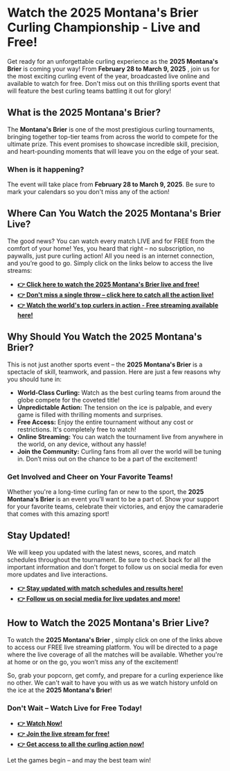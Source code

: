 # Watch the 2025 Montana's Brier Curling Championship - Live and Free!

Get ready for an unforgettable curling experience as the **2025 Montana's Brier** is coming your way! From **February 28 to March 9, 2025** , join us for the most exciting curling event of the year, broadcasted live online and available to watch for free. Don't miss out on this thrilling sports event that will feature the best curling teams battling it out for glory!

## What is the 2025 Montana's Brier?

The **Montana's Brier** is one of the most prestigious curling tournaments, bringing together top-tier teams from across the world to compete for the ultimate prize. This event promises to showcase incredible skill, precision, and heart-pounding moments that will leave you on the edge of your seat.

### When is it happening?

The event will take place from **February 28 to March 9, 2025**. Be sure to mark your calendars so you don't miss any of the action!

## Where Can You Watch the 2025 Montana's Brier Live?

The good news? You can watch every match LIVE and for FREE from the comfort of your home! Yes, you heard that right – no subscription, no paywalls, just pure curling action! All you need is an internet connection, and you’re good to go. Simply click on the links below to access the live streams:

- [**👉 Click here to watch the 2025 Montana's Brier live and free!**](https://tinyurl.com/livestreamfreeo?st=2025montanasbrier&si=gh)
- [**👉 Don't miss a single throw – click here to catch all the action live!**](https://tinyurl.com/livestreamfreeo?st=2025montanasbrier&si=gh)
- [**👉 Watch the world's top curlers in action - Free streaming available here!**](https://tinyurl.com/livestreamfreeo?st=2025montanasbrier&si=gh)

## Why Should You Watch the 2025 Montana's Brier?

This is not just another sports event – the **2025 Montana's Brier** is a spectacle of skill, teamwork, and passion. Here are just a few reasons why you should tune in:

- **World-Class Curling:** Watch as the best curling teams from around the globe compete for the coveted title!
- **Unpredictable Action:** The tension on the ice is palpable, and every game is filled with thrilling moments and surprises.
- **Free Access:** Enjoy the entire tournament without any cost or restrictions. It's completely free to watch!
- **Online Streaming:** You can watch the tournament live from anywhere in the world, on any device, without any hassle!
- **Join the Community:** Curling fans from all over the world will be tuning in. Don’t miss out on the chance to be a part of the excitement!

### Get Involved and Cheer on Your Favorite Teams!

Whether you're a long-time curling fan or new to the sport, the **2025 Montana's Brier** is an event you’ll want to be a part of. Show your support for your favorite teams, celebrate their victories, and enjoy the camaraderie that comes with this amazing sport!

## Stay Updated!

We will keep you updated with the latest news, scores, and match schedules throughout the tournament. Be sure to check back for all the important information and don't forget to follow us on social media for even more updates and live interactions.

- [**👉 Stay updated with match schedules and results here!**](https://tinyurl.com/livestreamfreeo?st=2025montanasbrier&si=gh)
- [**👉 Follow us on social media for live updates and more!**](https://tinyurl.com/livestreamfreeo?st=2025montanasbrier&si=gh)

## How to Watch the 2025 Montana's Brier Live?

To watch the **2025 Montana's Brier** , simply click on one of the links above to access our FREE live streaming platform. You will be directed to a page where the live coverage of all the matches will be available. Whether you're at home or on the go, you won’t miss any of the excitement!

So, grab your popcorn, get comfy, and prepare for a curling experience like no other. We can't wait to have you with us as we watch history unfold on the ice at the **2025 Montana's Brier**!

### Don't Wait – Watch Live for Free Today!

- [**👉 Watch Now!**](https://tinyurl.com/livestreamfreeo?st=2025montanasbrier&si=gh)
- [**👉 Join the live stream for free!**](https://tinyurl.com/livestreamfreeo?st=2025montanasbrier&si=gh)
- [**👉 Get access to all the curling action now!**](https://tinyurl.com/livestreamfreeo?st=2025montanasbrier&si=gh)

Let the games begin – and may the best team win!
